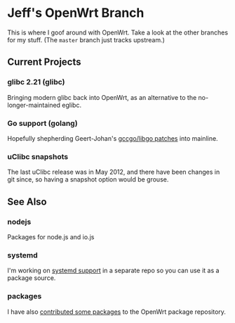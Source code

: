 # Jeff's OpenWrt Branch

This is where I goof around with OpenWrt. Take a look at the other branches for my stuff. (The `master` branch just tracks upstream.)


## Current Projects

### glibc 2.21 (glibc)

Bringing modern glibc back into OpenWrt, as an alternative to the no-longer-maintained eglibc.

### Go support (golang)

Hopefully shepherding Geert-Johan's [gccgo/libgo patches](https://github.com/GeertJohan/openwrt-go/tree/add-gccgo-and-libgo) into mainline.

### uClibc snapshots

The last uClibc release was in May 2012, and there have been changes in git since, so having a snapshot option would be grouse.


## See Also

### nodejs

Packages for node.js and io.js

### systemd

I'm working on [systemd support](https://github.com/jdub/openwrt-systemd) in a separate repo so you can use it as a package source.

### packages

I have also [contributed some packages](https://github.com/jdub/openwrt-packages) to the OpenWrt package repository.
